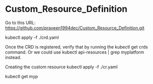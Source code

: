 # Custom_Resource_Definition
Go to this URL: https://github.com/praveen1994dec/Custom_Resource_Definition.git

kubectl apply -f ./crd.yaml

Once the CRD is registered, verify that by running the kubectl get crds command. Or we could use kubectl api-resources | grep myplatform instead.

Creating the custom resource
kubectl apply -f ./cr.yaml

kubectl get myp
